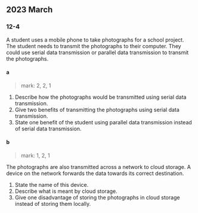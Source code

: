 ## 2023 March

### 12-4
A student uses a mobile phone to take photographs for a school project.
The student needs to transmit the photographs to their computer. They could use serial data transmission or parallel data transmission to transmit the photographs.

#### a
> mark: 2, 2, 1

1. Describe how the photographs would be transmitted using serial data transmission.
2. Give two benefits of transmitting the photographs using serial data transmission.
3. State one benefit of the student using parallel data transmission instead of serial data transmission.

#### b
> mark: 1, 2, 1

The photographs are also transmitted across a network to cloud storage. A device on the network forwards the data towards its correct destination.
1. State the name of this device.
2. Describe what is meant by cloud storage.
3. Give one disadvantage of storing the photographs in cloud storage instead of storing them locally.